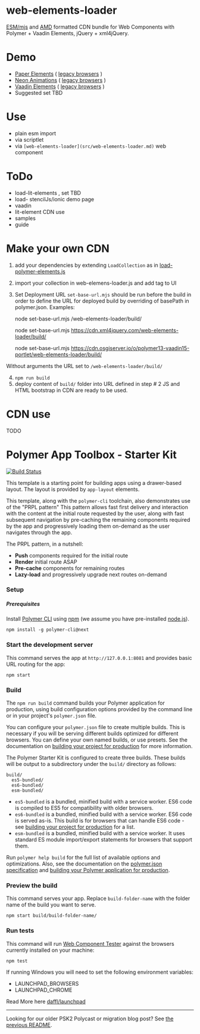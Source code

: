 # web-elements-loader
[ESM/mjs](https://developer.mozilla.org/en-US/docs/Web/JavaScript/Guide/Modules) and 
[AMD](https://requirejs.org/docs/whyamd.html) 
formatted CDN bundle for Web Components with Polymer + Vaadin Elements, jQuery + xml4jQuery. 
# Demo
* [Paper Elements](https://cdn.xml4jquery.com/web-elements-loader/build/esm-unbundled/demo/paper-elements-demo.html) 
( [legacy browsers](https://cdn.xml4jquery.com/web-elements-loader/build/es5-bundled/demo/paper-elements-demo.html) )
* [Neon Animations](https://cdn.xml4jquery.com/web-elements-loader/build/esm-unbundled/demo/neon-animation-demo.html) 
( [legacy browsers](https://cdn.xml4jquery.com/web-elements-loader/build/es5-bundled/demo/neon-animation-demo.html) )
* [Vaadin Elements](https://cdn.xml4jquery.com/web-elements-loader/build/esm-unbundled/demo/vaadin-elements-demo.html) 
( [legacy browsers](https://cdn.xml4jquery.com/web-elements-loader/build/es5-bundled/demo/vaadin-elements-demo.html) )
* Suggested set TBD 

# Use
* plain esm import
* via scriptlet
* via  `[web-elements-loader](src/web-elements-loader.md)` web component

# ToDo
* load-lit-elements , set TBD
* load- stencilJs/ionic
demo page
* vaadin
* lit-element
CDN use
* samples
* guide

# Make your own CDN
1. add your dependencies by extending `LoadCollection` as in [load-polymer-elements.js](src/load-polymer-elements.js)
2. import your collection in web-elemens-loader.js and add tag to UI
3. Set Deployment URL
`set-base-url.mjs` should be run before the build in order to define the URL for deployed build 
by overriding of basePath in polymer.json. Examples:

    node set-base-url.mjs /web-elements-loader/build/
    
    node set-base-url.mjs https://cdn.xml4jquery.com/web-elements-loader/build/
    
    node set-base-url.mjs https://cdn.osgiserver.io/o/polymer13-vaadin15-portlet/web-elements-loader/build/

Without arguments the URL set to `/web-elements-loader/build/`

4. `npm run build` 
5. deploy content of `build/` folder into URL defined in step # 2 
JS and HTML bootstrap in CDN are ready to be used.
# CDN use

TODO

 
# Polymer App Toolbox - Starter Kit

[![Build Status](https://travis-ci.org/Polymer/polymer-starter-kit.svg?branch=master)](https://travis-ci.org/Polymer/polymer-starter-kit)

This template is a starting point for building apps using a drawer-based
layout. The layout is provided by `app-layout` elements.

This template, along with the `polymer-cli` toolchain, also demonstrates use
of the "PRPL pattern" This pattern allows fast first delivery and interaction with
the content at the initial route requested by the user, along with fast subsequent
navigation by pre-caching the remaining components required by the app and
progressively loading them on-demand as the user navigates through the app.

The PRPL pattern, in a nutshell:

* **Push** components required for the initial route
* **Render** initial route ASAP
* **Pre-cache** components for remaining routes
* **Lazy-load** and progressively upgrade next routes on-demand

### Setup

##### Prerequisites

Install [Polymer CLI](https://github.com/Polymer/polymer-cli) using
[npm](https://www.npmjs.com) (we assume you have pre-installed [node.js](https://nodejs.org)).

    npm install -g polymer-cli@next

### Start the development server

This command serves the app at `http://127.0.0.1:8081` and provides basic URL
routing for the app:

    npm start

### Build

The `npm run build` command builds your Polymer application for production, using build configuration options provided by the command line or in your project's `polymer.json` file.

You can configure your `polymer.json` file to create multiple builds. This is necessary if you will be serving different builds optimized for different browsers. You can define your own named builds, or use presets. See the documentation on [building your project for production](https://www.polymer-project.org/3.0/toolbox/build-for-production) for more information.

The Polymer Starter Kit is configured to create three builds. These builds will be output to a subdirectory under the `build/` directory as follows:

```
build/
  es5-bundled/
  es6-bundled/
  esm-bundled/
```

* `es5-bundled` is a bundled, minified build with a service worker. ES6 code is compiled to ES5 for compatibility with older browsers.
* `es6-bundled` is a bundled, minified build with a service worker. ES6 code is served as-is. This build is for browsers that can handle ES6 code - see [building your project for production](https://www.polymer-project.org/3.0/toolbox/build-for-production#compiling) for a list.
* `esm-bundled` is a bundled, minified build with a service worker. It uses standard ES module import/export statements for browsers that support them.

Run `polymer help build` for the full list of available options and optimizations. Also, see the documentation on the [polymer.json specification](https://www.polymer-project.org/3.0/docs/tools/polymer-json) and [building your Polymer application for production](https://www.polymer-project.org/3.0/toolbox/build-for-production).

### Preview the build

This command serves your app. Replace `build-folder-name` with the folder name of the build you want to serve.

    npm start build/build-folder-name/

### Run tests

This command will run [Web Component Tester](https://github.com/Polymer/web-component-tester)
against the browsers currently installed on your machine:

    npm test

If running Windows you will need to set the following environment variables:

- LAUNCHPAD_BROWSERS
- LAUNCHPAD_CHROME

Read More here [daffl/launchpad](https://github.com/daffl/launchpad#environment-variables-impacting-local-browsers-detection)

---

Looking for our older PSK2 Polycast or migration blog post? See [the previous README](https://github.com/Polymer/polymer-starter-kit/blob/v3.2.1/README.md).
